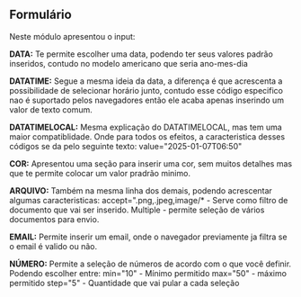 ## Formulário 

Neste módulo apresentou o input:

**DATA:**
Te permite escolher uma data, podendo ter seus valores padrão inseridos, contudo no modelo americano que seria ano-mes-dia

**DATATIME:**
Segue a mesma ideia da data, a diferença é que acrescenta a possibilidade de selecionar horário junto, contudo esse código especifico nao é suportado pelos navegadores então ele acaba apenas inserindo um valor de texto comum.

**DATATIMELOCAL:**
Mesma explicação do DATATIMELOCAL, mas tem uma maior compatiblidade. Onde para todos os efeitos, a caracteristica desses códigos se da pelo seguinte texto: value="2025-01-07T06:50"

**COR:**
Apresentou uma seção para inserir uma cor, sem muitos detalhes mas que te permite colocar um valor pradrão minimo.

**ARQUIVO:**
Também na mesma linha dos demais, podendo acrescentar algumas caracteristicas: accept=".png,.jpeg,image/* - Serve como filtro de documento que vai ser inserido. Multiple - permite seleção de vários documentos para envio.

**EMAIL:**
Permite inserir um email, onde o navegador previamente ja filtra se o email é valido ou não.

**NÚMERO:**
Permite a seleção de números de acordo com o que você definir. Podendo escolher entre:
min="10" - Mínimo permitido
max="50" - máximo permitido
step="5" - Quantidade que vai pular a cada seleção

